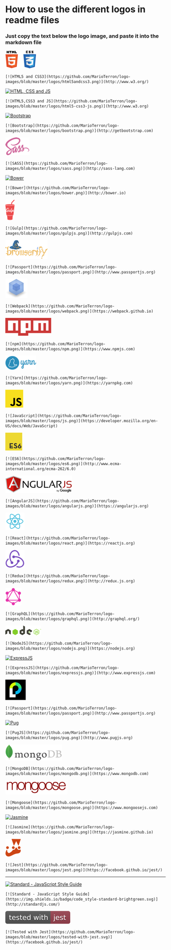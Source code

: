 # How to use the different logos in readme files

### Just copy the text below the logo image, and paste it into the markdown file

[![HTML and CSS](https://github.com/MarioTerron/logo-images/blob/master/logos/html5andcss3.png)](https://www.w3.org)

    [![HTML5 and CSS3](https://github.com/MarioTerron/logo-images/blob/master/logos/html5andcss3.png)](http://www.w3.org/)  

[![HTML, CSS and JS](https://github.com/MarioTerron/logo-images/blob/master/logos/html5-css3-js.png)](https://www.w3.org)

    [![HTML5,CSS3 and JS](https://github.com/MarioTerron/logo-images/blob/master/logos/html5-css3-js.png)](http://www.w3.org)  

[![Bootstrap](https://github.com/MarioTerron/logo-images/blob/master/logos/bootstrap.png)](http://getbootstrap.com)

    [![Bootstrap](https://github.com/MarioTerron/logo-images/blob/master/logos/bootstrap.png)](http://getbootstrap.com)  

[![SASS](https://github.com/MarioTerron/logo-images/blob/master/logos/sass.png)](http://sass-lang.com)

    [![SASS](https://github.com/MarioTerron/logo-images/blob/master/logos/sass.png)](http://sass-lang.com)

[![Bower](https://github.com/MarioTerron/logo-images/blob/master/logos/bower.png)](https://bower.io)

    [![Bower](https://github.com/MarioTerron/logo-images/blob/master/logos/bower.png)](http://bower.io)  

[![Gulp](https://github.com/MarioTerron/logo-images/blob/master/logos/gulpjs.png)](https://gulpjs.com)

    [![Gulp](https://github.com/MarioTerron/logo-images/blob/master/logos/gulpjs.png)](http://gulpjs.com)

[![Browserify](https://github.com/MarioTerron/logo-images/blob/master/logos/browserify.png)](http://www.browserify.org)

    [![Passport](https://github.com/MarioTerron/logo-images/blob/master/logos/passport.png)](http://www.passportjs.org)

[![Webpack](https://github.com/MarioTerron/logo-images/blob/master/logos/webpack.png)](https://webpack.github.io)

    [![Webpack](https://github.com/MarioTerron/logo-images/blob/master/logos/webpack.png)](https://webpack.github.io)

[![npm](https://github.com/MarioTerron/logo-images/blob/master/logos/npm.png)](https://www.npmjs.com)

    [![npm](https://github.com/MarioTerron/logo-images/blob/master/logos/npm.png)](https://www.npmjs.com)
 
[![Yarn](https://github.com/MarioTerron/logo-images/blob/master/logos/yarn.png)](https://yarnpkg.com)

    [![Yarn](https://github.com/MarioTerron/logo-images/blob/master/logos/yarn.png)](https://yarnpkg.com)

[![JavaScript](https://github.com/MarioTerron/logo-images/blob/master/logos/js.png)](https://developer.mozilla.org/en-US/docs/Web/JavaScript)

    [![JavaScript](https://github.com/MarioTerron/logo-images/blob/master/logos/js.png)](https://developer.mozilla.org/en-US/docs/Web/JavaScript)

[![ES6](https://github.com/MarioTerron/logo-images/blob/master/logos/es6.png)](http://www.ecma-international.org/ecma-262/6.0)

    [![ES6](https://github.com/MarioTerron/logo-images/blob/master/logos/es6.png)](http://www.ecma-international.org/ecma-262/6.0) 

[![AngularJS](https://github.com/MarioTerron/logo-images/blob/master/logos/angularjs.png)](https://angularjs.org)

    [![AngularJS](https://github.com/MarioTerron/logo-images/blob/master/logos/angularjs.png)](https://angularjs.org)

[![React](https://github.com/MarioTerron/logo-images/blob/master/logos/react.png)](https://reactjs.org)

    [![React](https://github.com/MarioTerron/logo-images/blob/master/logos/react.png)](https://reactjs.org)

[![Redux](https://github.com/MarioTerron/logo-images/blob/master/logos/redux.png)](http://redux.js.org)

    [![Redux](https://github.com/MarioTerron/logo-images/blob/master/logos/redux.png)](http://redux.js.org)

[![GraphQL](https://github.com/MarioTerron/logo-images/blob/master/logos/graphql.png)](http://graphql.org/)

    [![GraphQL](https://github.com/MarioTerron/logo-images/blob/master/logos/graphql.png)](http://graphql.org/)


[![NodeJS](https://github.com/MarioTerron/logo-images/blob/master/logos/nodejs.png)](https://nodejs.org)

    [![NodeJS](https://github.com/MarioTerron/logo-images/blob/master/logos/nodejs.png)](https://nodejs.org)

[![ExpressJS](https://github.com/MarioTerron/logo-images/blob/master/logos/expressjs.png)](http://expressjs.com)

    [![ExpressJS](https://github.com/MarioTerron/logo-images/blob/master/logos/expressjs.png)](http://www.expressjs.com)

[![Passport](https://github.com/MarioTerron/logo-images/blob/master/logos/passport.png)](http://www.passportjs.org)

    [![Passport](https://github.com/MarioTerron/logo-images/blob/master/logos/passport.png)](http://www.passportjs.org)    

[![Pug](https://github.com/MarioTerron/logo-images/blob/master/logos/pug.png)](http://www.pugjs.org)

    [![PugJS](https://github.com/MarioTerron/logo-images/blob/master/logos/pug.png)](http://www.pugjs.org)

[![MongoDB](https://github.com/MarioTerron/logo-images/blob/master/logos/mongodb.png)](https://www.mongodb.com)

    [![MongoDB](https://github.com/MarioTerron/logo-images/blob/master/logos/mongodb.png)](https://www.mongodb.com)

[![Mongoose](https://github.com/MarioTerron/logo-images/blob/master/logos/mongoose.png)](https://www.mongoosejs.com)

    [![Mongoose](https://github.com/MarioTerron/logo-images/blob/master/logos/mongoose.png)](https://www.mongoosejs.com)
  
[![Jasmine](https://github.com/MarioTerron/logo-images/blob/master/logos/jasmine.png)](https://jasmine.github.io)

    [![Jasmine](https://github.com/MarioTerron/logo-images/blob/master/logos/jasmine.png)](https://jasmine.github.io)  

[![Jest](https://github.com/MarioTerron/logo-images/blob/master/logos/jest.png)](https://facebook.github.io/jest/)

    [![Jest](https://github.com/MarioTerron/logo-images/blob/master/logos/jest.png)](https://facebook.github.io/jest/)  

---  
  

[![Standard - JavaScript Style Guide](https://img.shields.io/badge/code_style-standard-brightgreen.svg)](http://standardjs.com/)

    [![Standard - JavaScript Style Guide](https://img.shields.io/badge/code_style-standard-brightgreen.svg)](http://standardjs.com/)


[![Tested with Jest](https://github.com/MarioTerron/logo-images/blob/master/logos/tested-with-jest.svg)](https://facebook.github.io/jest/)

    [![Tested with Jest](https://github.com/MarioTerron/logo-images/blob/master/logos/tested-with-jest.svg)](https://facebook.github.io/jest/)

